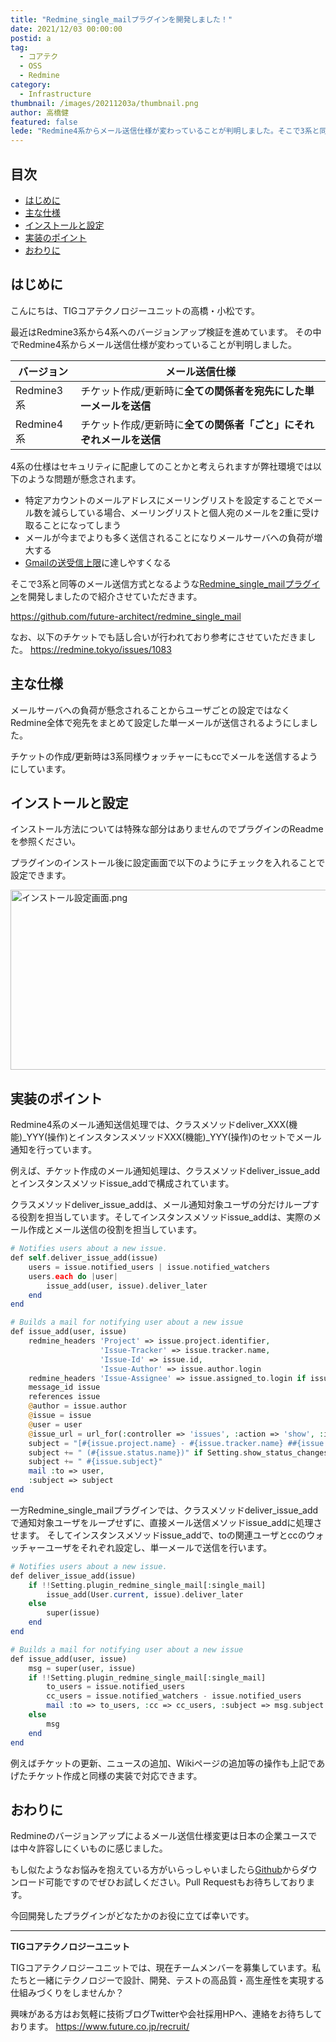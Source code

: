 ```yaml
---
title: "Redmine_single_mailプラグインを開発しました！"
date: 2021/12/03 00:00:00
postid: a
tag:
  - コアテク
  - OSS
  - Redmine
category:
  - Infrastructure
thumbnail: /images/20211203a/thumbnail.png
author: 高橋健
featured: false
lede: "Redmine4系からメール送信仕様が変わっていることが判明しました。そこで3系と同等のメール送信方式となるようなRedmine_single_mailプラグインを開発しましたので紹介させていただきます。"
---
```

## 目次
* [はじめに](#はじめに)
* [主な仕様](#主な仕様)
* [インストールと設定](#インストールと設定)
* [実装のポイント](#実装のポイント)
* [おわりに](#おわりに)

## はじめに

こんにちは、TIGコアテクノロジーユニットの高橋・小松です。

最近はRedmine3系から4系へのバージョンアップ検証を進めています。
その中でRedmine4系からメール送信仕様が変わっていることが判明しました。

| バージョン                   | メール送信仕様 |
|------------------------|-------------|
|Redmine3系|チケット作成/更新時に**全ての関係者を宛先にした単一メールを送信**|
|Redmine4系|チケット作成/更新時に**全ての関係者「ごと」にそれぞれメールを送信**|


4系の仕様はセキュリティに配慮してのことかと考えられますが弊社環境では以下のような問題が懸念されます。

* 特定アカウントのメールアドレスにメーリングリストを設定することでメール数を減らしている場合、メーリングリストと個人宛のメールを2重に受け取ることになってしまう
* メールが今までよりも多く送信されることになりメールサーバへの負荷が増大する
* [Gmailの送受信上限](https://support.google.com/a/topic/28609?hl=ja&ref_topic=9202)に達しやすくなる

そこで3系と同等のメール送信方式となるような[Redmine_single_mailプラグイン](https://github.com/future-architect/redmine_single_mail)を開発しましたので紹介させていただきます。

https://github.com/future-architect/redmine_single_mail

なお、以下のチケットでも話し合いが行われており参考にさせていただきました。
https://redmine.tokyo/issues/1083

## 主な仕様

メールサーバへの負荷が懸念されることからユーザごとの設定ではなくRedmine全体で宛先をまとめて設定した単一メールが送信されるようにしました。

チケットの作成/更新時は3系同様ウォッチャーにもccでメールを送信するようにしています。


## インストールと設定

インストール方法については特殊な部分はありませんのでプラグインのReadmeを参照ください。

プラグインのインストール後に設定画面で以下のようにチェックを入れることで設定できます。

<img src="/images/20211203a/インストール設定画面.png" alt="インストール設定画面.png" width="633" height="288" loading="lazy">


## 実装のポイント

Redmine4系のメール通知送信処理では、クラスメソッドdeliver_XXX(機能)_YYY(操作)とインスタンスメソッドXXX(機能)_YYY(操作)のセットでメール通知を行っています。

例えば、チケット作成のメール通知処理は、クラスメソッドdeliver_issue_addとインスタンスメソッドissue_addで構成されています。

クラスメソッドdeliver_issue_addは、メール通知対象ユーザの分だけループする役割を担当しています。そしてインスタンスメソッドissue_addは、実際のメール作成とメール送信の役割を担当しています。

```php Redmineソースからの抜粋
# Notifies users about a new issue.
def self.deliver_issue_add(issue)
    users = issue.notified_users | issue.notified_watchers
    users.each do |user|
        issue_add(user, issue).deliver_later
    end
end

# Builds a mail for notifying user about a new issue
def issue_add(user, issue)
    redmine_headers 'Project' => issue.project.identifier,
                    'Issue-Tracker' => issue.tracker.name,
                    'Issue-Id' => issue.id,
                    'Issue-Author' => issue.author.login
    redmine_headers 'Issue-Assignee' => issue.assigned_to.login if issue.assigned_to
    message_id issue
    references issue
    @author = issue.author
    @issue = issue
    @user = user
    @issue_url = url_for(:controller => 'issues', :action => 'show', :id => issue)
    subject = "[#{issue.project.name} - #{issue.tracker.name} ##{issue.id}]"
    subject += " (#{issue.status.name})" if Setting.show_status_changes_in_mail_subject?
    subject += " #{issue.subject}"
    mail :to => user,
    :subject => subject
end
```

一方Redmine_single_mailプラグインでは、クラスメソッドdeliver_issue_addで通知対象ユーザをループせずに、直接メール送信メソッドissue_addに処理させます。
そしてインスタンスメソッドissue_addで、toの関連ユーザとccのウォッチャーユーザをそれぞれ設定し、単一メールで送信を行います。

```php Redmine_single_mailプラグインソースの抜粋
# Notifies users about a new issue.
def deliver_issue_add(issue)
    if !!Setting.plugin_redmine_single_mail[:single_mail]
        issue_add(User.current, issue).deliver_later
    else
        super(issue)
    end
end

# Builds a mail for notifying user about a new issue
def issue_add(user, issue)
    msg = super(user, issue)
    if !!Setting.plugin_redmine_single_mail[:single_mail]
        to_users = issue.notified_users
        cc_users = issue.notified_watchers - issue.notified_users
        mail :to => to_users, :cc => cc_users, :subject => msg.subject
    else
        msg
    end
end
```

例えばチケットの更新、ニュースの追加、Wikiページの追加等の操作も上記であげたチケット作成と同様の実装で対応できます。

## おわりに

Redmineのバージョンアップによるメール送信仕様変更は日本の企業ユースでは中々許容しにくいものに感じました。

もし似たようなお悩みを抱えている方がいらっしゃいましたら[Github](https://github.com/future-architect/redmine_single_mail)からダウンロード可能ですのでぜひお試しください。Pull Requestもお待ちしております。

今回開発したプラグインがどなたかのお役に立てば幸いです。

----------------------------
**TIGコアテクノロジーユニット**

TIGコアテクノロジーユニットでは、現在チームメンバーを募集しています。私たちと一緒にテクノロジーで設計、開発、テストの高品質・高生産性を実現する仕組みづくりをしませんか？

興味がある方はお気軽に技術ブログTwitterや会社採用HPへ、連絡をお待ちしております。
https://www.future.co.jp/recruit/

